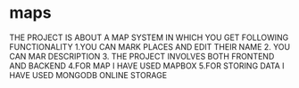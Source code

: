 # maps
THE PROJECT IS ABOUT A MAP SYSTEM IN WHICH YOU GET FOLLOWING FUNCTIONALITY
1.YOU CAN MARK PLACES AND EDIT THEIR NAME
2. YOU CAN MAR DESCRIPTION
3. THE PROJECT INVOLVES BOTH FRONTEND AND BACKEND
4.FOR MAP I HAVE USED MAPBOX
5.FOR STORING DATA I HAVE USED MONGODB ONLINE STORAGE
